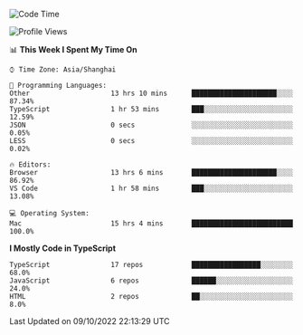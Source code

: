 <!--START_SECTION:waka-->
![Code Time](http://img.shields.io/badge/Code%20Time-2%2C899%20hrs%2018%20mins-blue)

![Profile Views](http://img.shields.io/badge/Profile%20Views-1-blue)

📊 **This Week I Spent My Time On** 

```text
⌚︎ Time Zone: Asia/Shanghai

💬 Programming Languages: 
Other                    13 hrs 10 mins      █████████████████████░░░░   87.34% 
TypeScript               1 hr 53 mins        ███░░░░░░░░░░░░░░░░░░░░░░   12.59% 
JSON                     0 secs              ░░░░░░░░░░░░░░░░░░░░░░░░░   0.05% 
LESS                     0 secs              ░░░░░░░░░░░░░░░░░░░░░░░░░   0.02%

🔥 Editors: 
Browser                  13 hrs 6 mins       █████████████████████░░░░   86.92% 
VS Code                  1 hr 58 mins        ███░░░░░░░░░░░░░░░░░░░░░░   13.08%

💻 Operating System: 
Mac                      15 hrs 4 mins       █████████████████████████   100.0%

```

**I Mostly Code in TypeScript** 

```text
TypeScript               17 repos            █████████████████░░░░░░░░   68.0% 
JavaScript               6 repos             ██████░░░░░░░░░░░░░░░░░░░   24.0% 
HTML                     2 repos             ██░░░░░░░░░░░░░░░░░░░░░░░   8.0%

```



 Last Updated on 09/10/2022 22:13:29 UTC
<!--END_SECTION:waka-->
